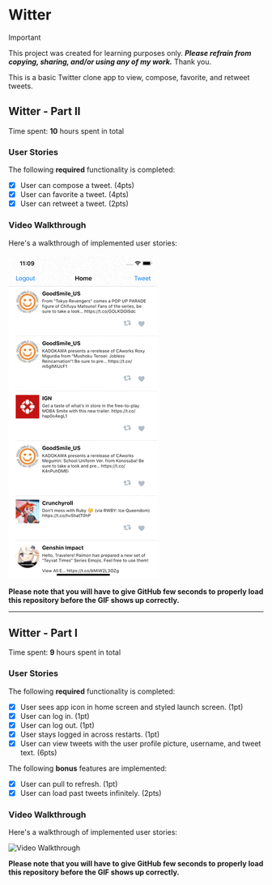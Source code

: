 # Witter

> [!IMPORTANT] 
> This project was created for learning purposes only. ***Please refrain from copying, sharing, and/or using any of my work.*** Thank you.

This is a basic Twitter clone app to view, compose, favorite, and retweet tweets.

## Witter - Part II

Time spent: **10** hours spent in total

### User Stories

The following **required** functionality is completed:

- [x] User can compose a tweet. (4pts)
- [x] User can favorite a tweet. (4pts)
- [x] User can retweet a tweet. (2pts)

### Video Walkthrough

Here's a walkthrough of implemented user stories:

<img src="twitterpart2.gif" alt='Video Walkthrough' />

**Please note that you will have to give GitHub few seconds to properly load this repository before the GIF shows up correctly.** 

---

## Witter - Part I

Time spent: **9** hours spent in total

### User Stories

The following **required** functionality is completed:

- [x] User sees app icon in home screen and styled launch screen. (1pt)
- [x] User can log in. (1pt)
- [x] User can log out. (1pt)
- [x] User stays logged in across restarts. (1pt)
- [x] User can view tweets with the user profile picture, username, and tweet text. (6pts)

The following **bonus** features are implemented:

- [x] User can pull to refresh. (1pt)
- [x] User can load past tweets infinitely. (2pts)

### Video Walkthrough

Here's a walkthrough of implemented user stories:

<img src="twitterpart1.gif" alt='Video Walkthrough' />

**Please note that you will have to give GitHub few seconds to properly load this repository before the GIF shows up correctly.** 
